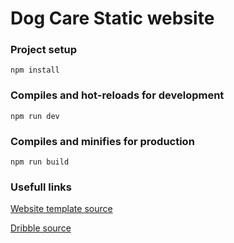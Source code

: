 Dog Care Static website
=======================

### Project setup
```
npm install
```

### Compiles and hot-reloads for development
```
npm run dev
```

### Compiles and minifies for production
```
npm run build
```

### Usefull links

[Website template source](https://www.figmacrush.com/dog-daycare-figma-website-template/)

[Dribble source](https://dribbble.com/shots/9156035-Figma-Freebie-Dog-Daycare-Homepage)
